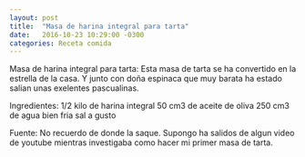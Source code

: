 ```yaml
---
layout: post
title:  "Masa de harina integral para tarta"
date:   2016-10-23 10:29:00 -0300
categories: Receta comida
---
```


 Masa de harina integral para tarta:
  Esta masa de tarta se ha convertido en la estrella de la casa. Y junto con doña espinaca que muy barata ha estado salian unas exelentes pascualinas.


Ingredientes:
1/2 kilo de harina integral
50 cm3 de aceite de oliva
250 cm3 de agua bien fria
sal a gusto



Fuente:
No recuerdo de donde la saque. Supongo ha salidos de algun video de youtube mientras investigaba como hacer mi primer masa de tarta.

